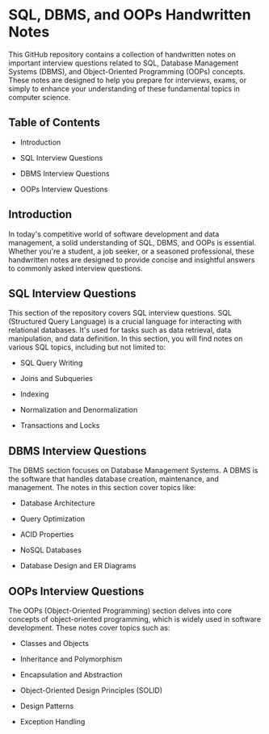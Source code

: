 # SQL, DBMS, and OOPs Handwritten Notes

This GitHub repository contains a collection of handwritten notes on important interview questions related to SQL, Database Management Systems (DBMS), and Object-Oriented Programming (OOPs) concepts. These notes are designed to help you prepare for interviews, exams, or simply to enhance your understanding of these fundamental topics in computer science.

## Table of Contents

- Introduction

- SQL Interview Questions

- DBMS Interview Questions

- OOPs Interview Questions


## Introduction

In today's competitive world of software development and data management, a solid understanding of SQL, DBMS, and OOPs is essential. Whether you're a student, a job seeker, or a seasoned professional, these handwritten notes are designed to provide concise and insightful answers to commonly asked interview questions.

## SQL Interview Questions

This section of the repository covers SQL interview questions. SQL (Structured Query Language) is a crucial language for interacting with relational databases. It's used for tasks such as data retrieval, data manipulation, and data definition. In this section, you will find notes on various SQL topics, including but not limited to:

- SQL Query Writing

- Joins and Subqueries

- Indexing

- Normalization and Denormalization

- Transactions and Locks

## DBMS Interview Questions

The DBMS section focuses on Database Management Systems. A DBMS is the software that handles database creation, maintenance, and management. The notes in this section cover topics like:

- Database Architecture

- Query Optimization

- ACID Properties

- NoSQL Databases

- Database Design and ER Diagrams

## OOPs Interview Questions

The OOPs (Object-Oriented Programming) section delves into core concepts of object-oriented programming, which is widely used in software development. These notes cover topics such as:

- Classes and Objects

- Inheritance and Polymorphism

- Encapsulation and Abstraction

- Object-Oriented Design Principles (SOLID)

- Design Patterns

- Exception Handling

